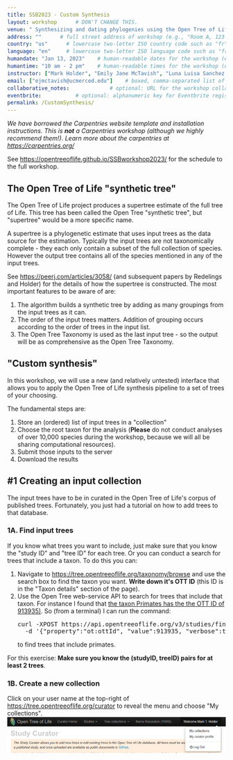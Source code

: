 ```yaml
---
title: SSB2023 - Custom Synthesis
layout: workshop      # DON'T CHANGE THIS.
venue: " Synthesizing and dating phylogenies using the Open Tree of Life, SSB UNAM 2023"        # brief name of host site without address (e.g., "Euphoric State University")
address: ""      # full street address of workshop (e.g., "Room A, 123 Forth Street, Blimingen, Euphoria")
country: "us"      # lowercase two-letter ISO country code such as "fr" (see https://en.wikipedia.org/wiki/ISO_3166-1#Current_codes)
language: "en"     # lowercase two-letter ISO language code such as "fr" (see https://en.wikipedia.org/wiki/List_of_ISO_639-1_codes)
humandate: "Jan 13, 2023"    # human-readable dates for the workshop (e.g., "Feb 17-18, 2020")
humantime: "10 am - 2 pm"    # human-readable times for the workshop (e.g., "9:00 am - 4:30 pm")
instructor: ["Mark Holder", "Emily Jane McTavish", "Luna Luisa Sanchez Reyes", "Ben Redelings"] # boxed, comma-separated list of instructors' names as strings, like ["Kay McNulty", "Betty Jennings", "Betty Snyder"]
email: ["ejmctavish@ucmerced.edu"]    # boxed, comma-separated list of contact email addresses for the host, lead instructor, or whoever else is handling questions, like ["marlyn.wescoff@example.org", "fran.bilas@example.org", "ruth.lichterman@example.org"]
collaborative_notes:             # optional: URL for the workshop collaborative notes, e.g. an Etherpad or Google Docs document (e.g., https://pad.carpentries.org/2015-01-01-euphoria)
eventbrite:           # optional: alphanumeric key for Eventbrite registration, e.g., "1234567890AB" (if Eventbrite is being used)
permalink: /CustomSynthesis/
---
```


*We have borrowed the Carpentries website template and installation instructions. This is **not** a Carpentries workshop (although we highly recommend them!). Learn more about the carpentries at https://carpentries.org/*

See https://opentreeoflife.github.io/SSBworkshop2023/ for the schedule to the full workshop.

<h2 id="general">The Open Tree of Life "synthetic tree"</h2>


The Open Tree of Life project
produces a supertree estimate of the full tree of Life.
This tree has been called the Open Tree "synthetic tree", 
but "supertree" would be a more specific name.

A supertree is a phylogenetic estimate that uses input trees
as the data source for the estimation.
Typically the input trees are not taxonomically complete - they 
each only contain a subset of the full collection of species. 
However the output tree contains all of the species mentioned in any of the input trees.

See <a target="_blank"  href="https://peerj.com/articles/3058/">https://peerj.com/articles/3058/</a> (and subsequent papers by Redelings and Holder) for the details of how the 
supertree is constructed. 
The most important features to be aware of are:
<ol>
  <li>The algorithm builds a synthetic tree by adding as many groupings from the input trees as it can.</li>
  <li>The order of the input trees matters. Addition of grouping occurs according to the order of trees in the input list.</li>
  <li>The Open Tree Taxonomy is used as the last input tree - so the output will be as comprehensive as the Open Tree Taxonomy.</li>
</ol>


<h2 id="general">"Custom synthesis"</h2>
In this workshop, we will use a new (and relatively untested)
interface that allows you to apply the Open Tree of Life synthesis pipeline to a set of trees of your choosing.

The fundamental steps are:
<ol>
  <li>Store an (ordered) list of input trees in a "collection"</li>
  <li>Choose the root taxon for the analysis (<strong>Please</strong> do not conduct analyses of over 10,000 species during the workshop, because we will all be sharing computational resources).</li>
  <li>Submit those inputs to the server</li>
  <li>Download the results</li>
</ol>

<h2 id="collection">#1 Creating an input collection</h2>

The input trees have to be in curated in the Open Tree of Life's corpus of published trees. Fortunately, you just had a tutorial on how to add trees to that database.

<h3>1A. Find input trees</h3>

If you know what trees you want to include, just make sure that you know the "study ID" and "tree ID" for each tree.
Or you can conduct a search for trees that include a taxon.
To do this you can:

<ol>
  <li>Navigate to <a target="_blank"  href="https://tree.opentreeoflife.org/taxonomy/browse">https://tree.opentreeoflife.org/taxonomy/browse</a> and use
    the search box to find the taxon you want. <strong>Write down it's OTT ID</strong> (this ID is in the "Taxon details" section of the page).</li>
  <li>Use the Open Tree web-service API to search for trees that include that taxon.
    For instance I found that <a target="_blank" href="https://tree.opentreeoflife.org/taxonomy/browse?name=Primates">the taxon Primates has the the OTT ID of 913935)</a>.
    So (from a terminal) I can run the command:
<pre>
curl -XPOST https://api.opentreeoflife.org/v3/studies/find_trees -H "content-type:application/json" \
  -d '{"property":"ot:ottId", "value":913935, "verbose":true}'
</pre>
   to find trees that include primates.</li>
</ol>

For this exercise: <strong>Make sure you know the (studyID, treeID) pairs for at least 2 trees</strong>.

<h3>1B. Create a new collection</h3>
Click on your user name at the top-right of <a target="_blank" href="https://tree.opentreeoflife.org/curator">https://tree.opentreeoflife.org/curator</a> to reveal the menu and choose "My collections".

<img src="/images/curator-my-collections.png" alt="screenshot of the top banner of the curator app, showing the drop-down menu from the user-name" />

